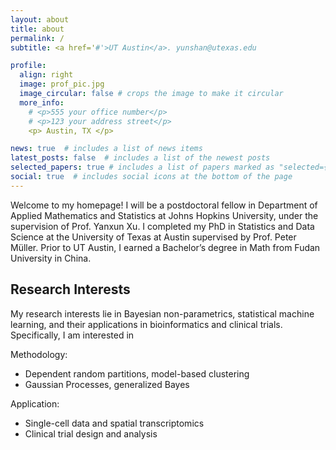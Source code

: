 ```yaml
---
layout: about
title: about
permalink: /
subtitle: <a href='#'>UT Austin</a>. yunshan@utexas.edu

profile:
  align: right
  image: prof_pic.jpg
  image_circular: false # crops the image to make it circular
  more_info: 
    # <p>555 your office number</p>
    # <p>123 your address street</p>
    <p> Austin, TX </p>

news: true  # includes a list of news items
latest_posts: false  # includes a list of the newest posts
selected_papers: true # includes a list of papers marked as "selected={true}"
social: true  # includes social icons at the bottom of the page
---
```


Welcome to my homepage! I will be a postdoctoral fellow in Department of Applied Mathematics and Statistics at Johns Hopkins University, under the supervision of Prof. Yanxun Xu. I completed my PhD in Statistics and Data Science at the University of Texas at Austin supervised by Prof. Peter Müller. Prior to UT Austin, I earned a Bachelor’s degree in Math from Fudan University in China. 

## Research Interests

My research interests lie in Bayesian non-parametrics, statistical machine learning, and their applications in bioinformatics and clinical trials. Specifically, I am interested in

Methodology:
- Dependent random partitions, model-based clustering
- Gaussian Processes, generalized Bayes

Application:
- Single-cell data and spatial transcriptomics
- Clinical trial design and analysis